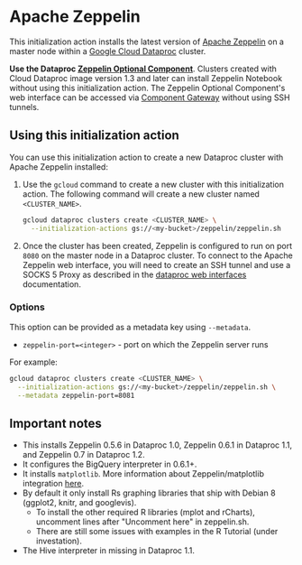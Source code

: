 # Apache Zeppelin

This initialization action installs the latest version of [Apache Zeppelin](https://zeppelin.apache.org/) on a master node within a [Google Cloud Dataproc](https://cloud.google.com/dataproc) cluster.

__Use the Dataproc [Zeppelin Optional Component](https://cloud.google.com/dataproc/docs/concepts/components/zeppelin)__. Clusters created with Cloud Dataproc image version 1.3 and later can install Zeppelin Notebook without using this initialization action. The Zeppelin Optional Component's web interface can be accessed via [Component Gateway](https://cloud.google.com/dataproc/docs/concepts/accessing/dataproc-gateways) without using SSH tunnels.

## Using this initialization action
You can use this initialization action to create a new Dataproc cluster with Apache Zeppelin installed:

1. Use the `gcloud` command to create a new cluster with this initialization action. The following command will create a new cluster named `<CLUSTER_NAME>`.

    ```bash
    gcloud dataproc clusters create <CLUSTER_NAME> \
      --initialization-actions gs://<my-bucket>/zeppelin/zeppelin.sh
    ```
1. Once the cluster has been created, Zeppelin is configured to run on port `8080` on the master node in a Dataproc cluster. To connect to the Apache Zeppelin web interface, you will need to create an SSH tunnel and use a SOCKS 5 Proxy as described in the [dataproc web interfaces](https://cloud.google.com/dataproc/cluster-web-interfaces) documentation.

### Options

This option can be provided as a metadata key using `--metadata`.

* `zeppelin-port=<integer>` - port on which the Zeppelin server runs

For example:

```bash
gcloud dataproc clusters create <CLUSTER_NAME> \
  --initialization-actions gs://<my-bucket>/zeppelin/zeppelin.sh \
  --metadata zeppelin-port=8081
```

## Important notes
* This installs Zeppelin 0.5.6 in Dataproc 1.0, Zeppelin 0.6.1 in Dataproc 1.1, and Zeppelin 0.7 in Dataproc 1.2.
* It configures the BigQuery interpreter in 0.6.1+.
* It installs `matplotlib`. More information about Zeppelin/matplotlib integration [here](https://zeppelin.apache.org/docs/latest/interpreter/python.html#matplotlib-integration).
* By default it only install Rs graphing libraries that ship with Debian 8 (ggplot2, knitr, and googlevis).
  * To install the other required R libraries (mplot and rCharts), uncomment lines after "Uncomment here" in zeppelin.sh.
  * There are still some issues with examples in the R Tutorial (under investation).
* The Hive interpreter in missing in Dataproc 1.1.
